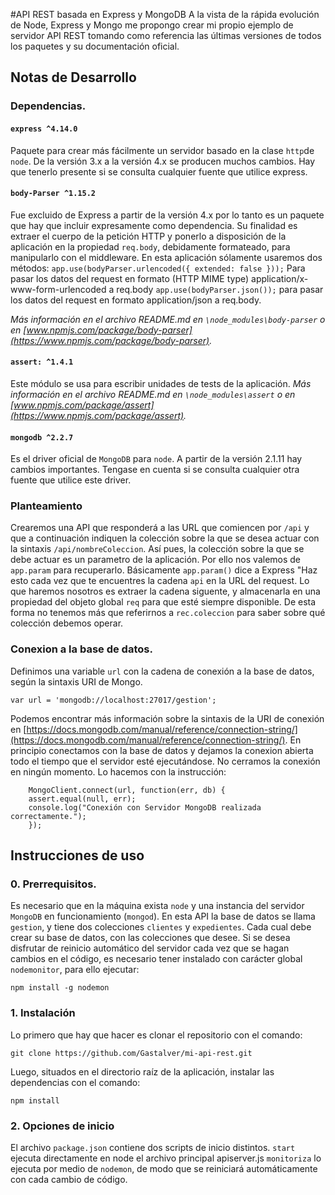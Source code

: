 #API REST basada en Express y MongoDB
A la vista de la rápida evolución de Node, Express y Mongo me propongo crear mi propio ejemplo de servidor API REST tomando como referencia las últimas versiones de todos los paquetes y su documentación oficial.
## Notas de Desarrollo
### Dependencias.
#### `express ^4.14.0`
Paquete para crear más fácilmente un servidor basado en la clase `http`de `node`.
De la versión 3.x a la versión 4.x se producen muchos cambios. Hay que tenerlo presente si se consulta cualquier fuente que utilice express.
#### `body-Parser ^1.15.2`
Fue excluido de Express a partir de la versión 4.x por lo tanto es un paquete que hay que incluir expresamente como dependencia.
 Su finalidad es extraer el cuerpo de la petición HTTP y ponerlo a disposición de la aplicación en la propiedad `req.body`, debidamente formateado, para manipularlo con el middleware.
 En esta aplicación sólamente usaremos dos métodos: 
 `app.use(bodyParser.urlencoded({ extended: false }));` Para pasar los datos del request en formato (HTTP MIME type) application/x-www-form-urlencoded a req.body
 `app.use(bodyParser.json());` para pasar los datos del request en formato application/json a req.body.
 
 *Más información en el archivo README.md en `\node_modules\body-parser` o en [www.npmjs.com/package/body-parser](https://www.npmjs.com/package/body-parser).*
#### `assert: ^1.4.1`
Este módulo se usa para escribir unidades de tests de la aplicación.
 *Más información en el archivo README.md en `\node_modules\assert` o en [www.npmjs.com/package/assert](https://www.npmjs.com/package/assert).*
#### `mongodb ^2.2.7`
Es el driver oficial de `MongoDB` para `node`. A partir de la versión 2.1.11 hay cambios importantes. Tengase en cuenta si se consulta cualquier otra fuente que utilice este driver.
### Planteamiento
Crearemos una API que responderá a las URL que comiencen por `/api` y que a continuación indiquen la colección sobre la que se desea actuar con la sintaxis `/api/nombreColeccion`. 
Así pues, la colección sobre la que se debe actuar es un parametro de la aplicación. Por ello nos valemos de `app.param` para recuperarlo.
Básicamente `app.param()` dice a Express "Haz esto cada vez que te encuentres la cadena `api` en la  URL del request. Lo que haremos nosotros es extraer la cadena siguente, y almacenarla en una propiedad del objeto global `req` para que esté siempre disponible. De esta forma no tenemos más que referirnos a `rec.coleccion` para saber sobre qué colección debemos operar. 
### Conexion a la base de datos. 
Definimos una variable `url` con la cadena de conexión a la base de datos, según la sintaxis URI de Mongo.
```
var url = 'mongodb://localhost:27017/gestion';
```
Podemos encontrar más información sobre la sintaxis de la URI de conexión en [https://docs.mongodb.com/manual/reference/connection-string/](https://docs.mongodb.com/manual/reference/connection-string/).
En principio conectamos con la base de datos y dejamos la conexion abierta todo el tiempo que el servidor esté ejecutándose. No cerramos la conexión en ningún momento.
Lo hacemos con la instrucción:
```
    MongoClient.connect(url, function(err, db) {
    assert.equal(null, err);
    console.log("Conexión con Servidor MongoDB realizada correctamente.");
    });
```
## Instrucciones de uso
### 0. Prerrequisitos.
Es necesario que en la máquina exista `node` y una instancia del servidor `MongoDB` en funcionamiento (`mongod`).
En esta API la base de datos se llama `gestion`, y tiene dos colecciones `clientes` y `expedientes`. Cada cual debe crear su base de datos, con las colecciones que desee.
Si se desea disfrutar de reinicio automático del servidor cada vez que se hagan cambios en el código, es necesario tener instalado con carácter global `nodemonitor`, para ello ejecutar:
```
npm install -g nodemon
```
### 1. Instalación
 Lo primero que hay que hacer es clonar el repositorio con el comando:
  ```
  git clone https://github.com/Gastalver/mi-api-rest.git
  ```
   Luego, situados en el directorio raíz de la aplicación, instalar las dependencias con el comando:
   ```
   npm install
   ```
### 2. Opciones de inicio
El archivo `package.json` contiene dos scripts de inicio distintos. 
`start` ejecuta directamente en node el archivo principal apiserver.js
`monitoriza` lo ejecuta por medio de `nodemon`, de modo que se reiniciará automáticamente con cada cambio de código.